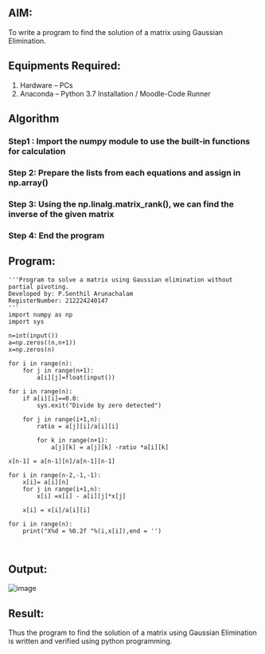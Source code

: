 

## AIM:
To write a program to find the solution of a matrix using Gaussian Elimination.

## Equipments Required:
1. Hardware – PCs
2. Anaconda – Python 3.7 Installation / Moodle-Code Runner

## Algorithm
### Step1 : Import the numpy module to use the built-in functions for calculation
### Step 2: Prepare the lists from each equations and assign in np.array()
### Step 3: Using the np.linalg.matrix_rank(), we can find the inverse of the given matrix
### Step 4: End the program


## Program:
```
'''Program to solve a matrix using Gaussian elimination without partial pivoting.
Developed by: P.Senthil Arunachalam
RegisterNumber: 212224240147
'''
import numpy as np
import sys

n=int(input())
a=np.zeros((n,n+1))
x=np.zeros(n)

for i in range(n):
    for j in range(n+1):
        a[i][j]=float(input())
        
for i in range(n):
    if a[i][i]==0.0:
        sys.exit("Divide by zero detected")
        
    for j in range(i+1,n):
        ratio = a[j][i]/a[i][i]
            
        for k in range(n+1):
            a[j][k] = a[j][k] -ratio *a[i][k]
                
x[n-1] = a[n-1][n]/a[n-1][n-1]

for i in range(n-2,-1,-1):
    x[i]= a[i][n]
    for j in range(i+1,n):
        x[i] =x[i] - a[i][j]*x[j]
     
    x[i] = x[i]/a[i][i]
    
for i in range(n):
    print("X%d = %0.2f "%(i,x[i]),end = '')
    
            
```

## Output:

![image](https://github.com/user-attachments/assets/2e6c37fc-9b79-4440-94f0-57ebda42e5f3)



## Result:
Thus the program to find the solution of a matrix using Gaussian Elimination is written and verified using python programming.

